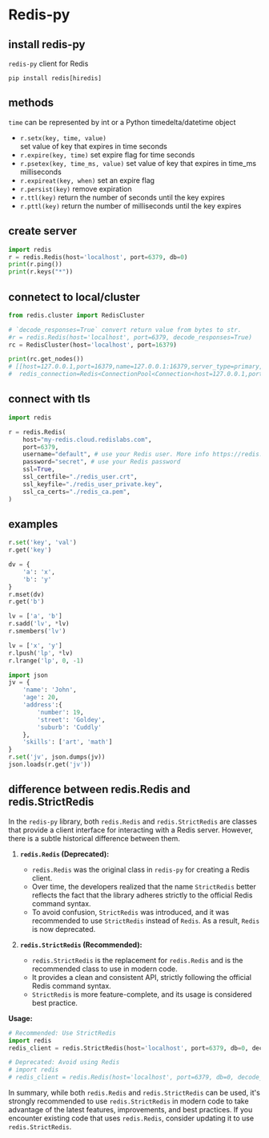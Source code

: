 # Redis-py

## install redis-py
`redis-py` client for Redis
```
pip install redis[hiredis]
```

## methods
`time` can be represented by int or a Python timedelta/datetime object
- `r.setx(key, time, value)`	
  set value of key that expires in time seconds
- `r.expire(key, time)`	
  set expire flag for time seconds
- `r.psetex(key, time_ms, value)`
  set value of key that expires in time_ms milliseconds
- `r.expireat(key, when)`
  set an expire flag
- `r.persist(key)`
  remove expiration
- `r.ttl(key)`
  return the number of seconds until the key expires
- `r.pttl(key)`
  return the number of milliseconds until the key expires
  
## create server
```py
import redis
r = redis.Redis(host='localhost', port=6379, db=0)
print(r.ping()) 
print(r.keys("*"))
```

## connetect to local/cluster
```py
from redis.cluster import RedisCluster

# `decode_responses=True` convert return value from bytes to str.
#r = redis.Redis(host='localhost', port=6379, decode_responses=True)
rc = RedisCluster(host='localhost', port=16379)

print(rc.get_nodes())
# [[host=127.0.0.1,port=16379,name=127.0.0.1:16379,server_type=primary,
#  redis_connection=Redis<ConnectionPool<Connection<host=127.0.0.1,port=16379,db=0>>>], ...
```

## connect with tls
```py
import redis

r = redis.Redis(
    host="my-redis.cloud.redislabs.com", 
    port=6379,
    username="default", # use your Redis user. More info https://redis.io/docs/management/security/acl/
    password="secret", # use your Redis password
    ssl=True,
    ssl_certfile="./redis_user.crt",
    ssl_keyfile="./redis_user_private.key",
    ssl_ca_certs="./redis_ca.pem",
)
```

## examples
```py
r.set('key', 'val')  
r.get('key') 

dv = {  
    'a': 'x',  
    'b': 'y'  
}  
r.mset(dv)  
r.get('b')  

lv = ['a', 'b']
r.sadd('lv', *lv)  
r.smembers('lv')

lv = ['x', 'y']
r.lpush('lp', *lv)  
r.lrange('lp', 0, -1) 

import json  
jv = {  
    'name': 'John',  
    'age': 20,  
    'address':{  
        'number': 19,  
        'street': 'Goldey',  
        'suburb': 'Cuddly'  
    },  
    'skills': ['art', 'math']  
}  
r.set('jv', json.dumps(jv))  
json.loads(r.get('jv'))  
```

## difference between redis.Redis and redis.StrictRedis
In the `redis-py` library, both `redis.Redis` and `redis.StrictRedis` are classes that provide a client interface 
for interacting with a Redis server. However, there is a subtle historical difference between them.

1. **`redis.Redis` (Deprecated):**
   - `redis.Redis` was the original class in `redis-py` for creating a Redis client.
   - Over time, the developers realized that the name `StrictRedis` better reflects the fact that the library adheres strictly to the official Redis command syntax.
   - To avoid confusion, `StrictRedis` was introduced, and it was recommended to use `StrictRedis` instead of `Redis`. As a result, `Redis` is now deprecated.

2. **`redis.StrictRedis` (Recommended):**
   - `redis.StrictRedis` is the replacement for `redis.Redis` and is the recommended class to use in modern code.
   - It provides a clean and consistent API, strictly following the official Redis command syntax.
   - `StrictRedis` is more feature-complete, and its usage is considered best practice.

**Usage:**
```python
# Recommended: Use StrictRedis
import redis
redis_client = redis.StrictRedis(host='localhost', port=6379, db=0, decode_responses=True)

# Deprecated: Avoid using Redis
# import redis
# redis_client = redis.Redis(host='localhost', port=6379, db=0, decode_responses=True)
```

In summary, while both `redis.Redis` and `redis.StrictRedis` can be used, it's strongly recommended to use `redis.StrictRedis` 
in modern code to take advantage of the latest features, improvements, and best practices. 
If you encounter existing code that uses `redis.Redis`, consider updating it to use `redis.StrictRedis`.
